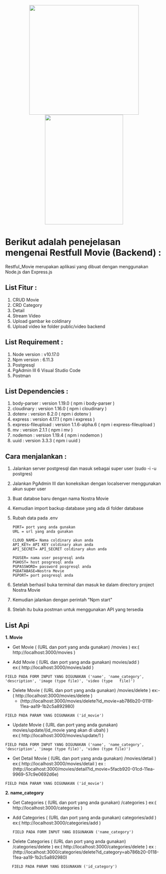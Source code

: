 <p align="center">
  <img width="350" height="350" src="https://s3.amazonaws.com/awsmp-logos/cloudinary.png">
  <img width="250" height="350" src="https://d37xsajsdyperf.cloudfront.net/assets/node-pg-084a19b5984263a44b078dbdb1cd9d252d7b520da18f63763840a7eb800dba28.png">
</p>


# Berikut adalah penejelasan mengenai Restfull Movie (Backend) :
  Restful_Movie merupakan aplikasi yang dibuat dengan menggunakan Node.js dan Express.js

## List Fitur :

1. CRUD Movie
2. CRD Category
3. Detail
4. Stream Video
5. Upload gambar ke coldinary
6. Upload video ke folder public/video backend

## List Requirement :

1. Node version : v10.17.0
2. Npm  version : 6.11.3
3. Postgresql
4. PgAdmin III
6  Visual Studio Code
7. Postman

## List Dependencies :

1. body-parser        : version 1.19.0         ( npm i body-parser )
2. cloudinary         : version 1.16.0         ( npm i cloudinary )
4. dotenv             : version 8.2.0          ( npm i dotenv )
5. express            : version 4.17.1         ( npm i express )
6. express-fileupload : version 1.1.6-alpha.6  ( npm i express-fileupload )
7. mv                 : version 2.1.1          ( npm i mv )
8. nodemon            : version 1.19.4         ( npm i nodemon )
9. uuid               : version 3.3.3          ( npm i uuid )

## Cara menjalankan :

1. Jalankan server postgresql dan masuk sebagai super user   (sudo -i -u postgres)
2. Jalankan PgAdmin III dan koneksikan dengan localserver menggunakan akun super user
2. Buat databse baru dengan nama Nostra Movie
3. Kemudian import backup database yang ada di folder database
4. Rubah data pada .env
    
    ```
    PORT= port yang anda gunakan
    URL = url yang anda gunakan

    CLOUD_NAME= Nama coldinary akun anda
    API_KEY= API KEY coldinary akun anda
    API_SECRET= API_SECRET coldinary akun anda

    PGUSER= nama user posgresql anda
    PGHOST= host posgresql anda
    PGPASSWORD= password posgresql anda
    PGDATABASE=Nostra Movie
    PGPORT= port posgresql anda
    ```
    
5. Setelah berhasil buka terminal dan masuk ke dalam directory project Nostra Movie
6. Kemudian jalankan dengan perintah "Npm start"
7. Stelah itu buka postman untuk menggunakan API yang tersedia

## List Api

**1. Movie**
  
 - Get Movie ( (URL dan port yang anda gunakan) /movies ) 
    ex:( http://localhost:3000/movies )
  
 - Add Movie ( (URL dan port yang anda gunakan) movies/add )    
    ex:( http://localhost:3000/movies/add )
  
  ```
  FIELD PADA FORM INPUT YANG DIGUNAKAN ('name', 'name_category', 'description', 'image (type file)', 'video (type   file)')
  ```  
  - Delete Movie ( (URL dan port yang anda gunakan) /movies/delete ) 
    ex:- ( http://localhost:3000/movies/delete ) 
       - (http://localhost:3000/movies/delete?id_movie=ab786b20-0118-11ea-aa19-1b2c5a892980)
   
   ```
   FIELD PADA PARAM YANG DIGUNAKAN ('id_movie')
   ```
   - Update Movie ( (URL dan port yang anda gunakan) movies/update/(id_movie yang akan di ubah) )    
    ex:( http://localhost:3000/movies/update/1 )
   
   ```  
   FIELD PADA FORM INPUT YANG DIGUNAKAN ('name', 'name_category', 'description', 'image (type file)', 'video (type file)') 
   ``` 
   - Get Detail Movie ( (URL dan port yang anda gunakan) /movies/detail ) 
    ex:( http://localhost:3000/movies/detail ) 
    ex : (http://localhost:3000/movies/detail?id_movie=5facb920-01cd-11ea-9969-57c9e0692d6e)
   
   ```
   FIELD PADA PARAM YANG DIGUNAKAN ('id_movie')
   ```

**2. name_category**
   - Get Categories ( (URL dan port yang anda gunakan) /categories ) 
   ex:( http://localhost:3000/categories )
   
   - Add Categories ( (URL dan port yang anda gunakan) categories/add )    
   ex:( http://localhost:3000/categories/add )
     
     ```
     FIELD PADA FORM INPUT YANG DIGUNAKAN ('name_category')
     ```
   - Delete Categories ( (URL dan port yang anda gunakan) /categories/delete ) 
   ex:( http://localhost:3000/categories/delete ) 
   ex : (http://localhost:3000/categories/delete?id_category=ab786b20-0118-11ea-aa19-1b2c5a892980)
   
   ```
      FIELD PADA PARAM YANG DIGUNAKAN ('id_category')
   ```
